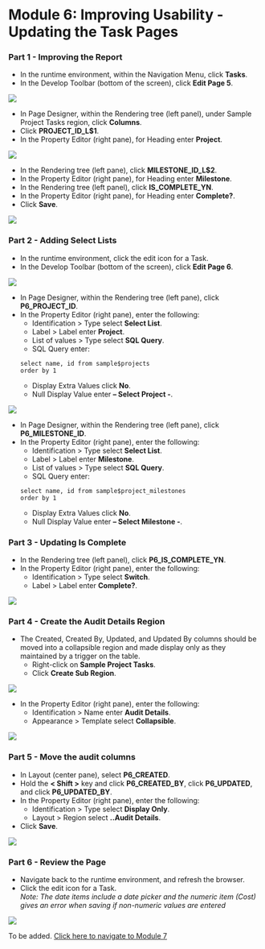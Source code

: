 # Module 6: Improving Usability - Updating the Task Pages

### **Part 1** - Improving the Report

- In the runtime environment, within the Navigation Menu, click **Tasks**.
- In the Develop Toolbar (bottom of the screen), click **Edit Page 5**.

![](images/section7/7.1.PNG)

- In Page Designer, within the Rendering tree (left panel), under Sample Project Tasks region, click **Columns**.
- Click **PROJECT_ID_L$1**.
- In the Property Editor (right pane), for Heading enter **Project**.

![](images/section7/7.1(1).PNG)

- In the Rendering tree (left pane), click **MILESTONE_ID_L$2**.
- In the Property Editor (right pane), for Heading enter **Milestone**.
- In the Rendering tree (left panel), click **IS_COMPLETE_YN**.
- In the Property Editor (right pane), for Heading enter **Complete?**.
- Click **Save**.

![](images/section7/7.1(2).PNG)

### **Part 2** - Adding Select Lists

- In the runtime environment, click the edit icon for a Task.
- In the Develop Toolbar (bottom of the screen), click **Edit Page 6**.

![](images/section7/7.2.PNG)

- In Page Designer, within the Rendering tree (left pane), click **P6_PROJECT_ID**.
- In the Property Editor (right pane), enter the following:
   - Identification > Type select **Select List**.
   - Label > Label enter **Project**.
   - List of values > Type select **SQL Query**.
   - SQL Query enter:
   ```
   select name, id from sample$projects
   order by 1
   ```
   - Display Extra Values click **No**.
   - Null Display Value enter **– Select Project -**.

![](images/section7/7.2(1).PNG)

- In Page Designer, within the Rendering tree (left pane), click **P6_MILESTONE_ID**.
- In the Property Editor (right pane), enter the following:
   - Identification > Type select **Select List**.
   - Label > Label enter **Milestone**.
   - List of values > Type select **SQL Query**.
   - SQL Query enter:
   ```
   select name, id from sample$project_milestones
   order by 1
   ```
   - Display Extra Values click **No**.
   - Null Display Value enter **– Select Milestone -**.

### **Part 3** - Updating Is Complete

- In the Rendering tree (left panel), click **P6_IS_COMPLETE_YN**.
- In the Property Editor (right pane), enter the following:
   - Identification > Type select **Switch**.
   - Label > Label enter **Complete?**.

![](images/section7/7.3.PNG)

### **Part 4** - Create the Audit Details Region

- The Created, Created By, Updated, and Updated By columns should be moved into a collapsible region and made display only as they maintained by a trigger on the table.
   - Right-click on **Sample Project Tasks**.
   - Click **Create Sub Region**.

![](images/section7/7.4.PNG)

- In the Property Editor (right pane), enter the following:
   - Identification > Name enter **Audit Details**.
   - Appearance > Template select **Collapsible**.

![](images/section7/7.4(1).PNG)

### **Part 5** - Move the audit columns

- In Layout (center pane), select **P6_CREATED**.
- Hold the **< Shift >** key and click **P6_CREATED_BY**, click **P6_UPDATED**, and click **P6_UPDATED_BY**.
- In the Property Editor (right pane), enter the following:
   - Identification > Type select **Display Only**.
   - Layout > Region select **..Audit Details**.
- Click **Save**.

![](images/section7/7.5.PNG)

### **Part 6** - Review the Page

- Navigate back to the runtime environment, and refresh the browser.
- Click the edit icon for a Task.  
*Note: The date items include a date picker and the numeric item (Cost) gives an error when saving if non-numeric values are entered*

![](images/section7/7.6.PNG)

To be added. [Click here to navigate to Module 7](7-linking-pages-link-the-calendar-to-the-tasks-form-pages.md)
